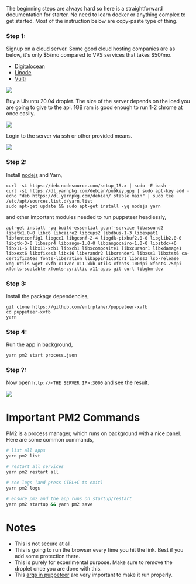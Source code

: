 The beginning steps are always hard so here is a straightforward documentation for starter. No need to learn docker or anything complex to get started. Most of the instruction below are copy-paste type of thing.

### Step 1:
Signup on a cloud server. Some good cloud hosting companies are as below, it's only $5/mo compared to VPS services that takes $50/mo.

- [Digitalocean](https://m.do.co/c/bfdc47190e24)
- [Linode](https://www.linode.com/?r=5faf4b6ffea568cb69679416313fcdba57c41164)
- [Vultr](https://www.vultr.com/?ref=7128819)

![](https://i.imgur.com/g9kyQYR.png)

Buy a Ubuntu 20.04 droplet. The size of the server depends on the load you are going to give to the api. 1GB ram is good enough to run 1-2 chrome at once easily.

![](https://i.imgur.com/70LdHL5.png)

Login to the server via ssh or other provided means.

![](https://i.imgur.com/Jqgxbmq.png)

### Step 2:
Install [nodejs](https://github.com/nodesource/distributions/blob/master/README.md#installation-instructions) and Yarn,

```
curl -sL https://deb.nodesource.com/setup_15.x | sudo -E bash -
curl -sL https://dl.yarnpkg.com/debian/pubkey.gpg | sudo apt-key add -
echo "deb https://dl.yarnpkg.com/debian/ stable main" | sudo tee /etc/apt/sources.list.d/yarn.list
sudo apt-get update && sudo apt-get install -yq nodejs yarn
```

and other important modules needed to run puppeteer headlessly,

```
apt-get install -yq build-essential gconf-service libasound2 libatk1.0-0 libc6 libcairo2 libcups2 libdbus-1-3 libexpat1 libfontconfig1 libgcc1 libgconf-2-4 libgdk-pixbuf2.0-0 libglib2.0-0 libgtk-3-0 libnspr4 libpango-1.0-0 libpangocairo-1.0-0 libstdc++6 libx11-6 libx11-xcb1 libxcb1 libxcomposite1 libxcursor1 libxdamage1 libxext6 libxfixes3 libxi6 libxrandr2 libxrender1 libxss1 libxtst6 ca-certificates fonts-liberation libappindicator1 libnss3 lsb-release xdg-utils wget xvfb x11vnc x11-xkb-utils xfonts-100dpi xfonts-75dpi xfonts-scalable xfonts-cyrillic x11-apps git curl libgbm-dev
```

### Step 3:
Install the package dependencies,

```
git clone https://github.com/entrptaher/puppeteer-xvfb
cd puppeteer-xvfb
yarn
```

### Step 4:
Run the app in background,

```
yarn pm2 start process.json
```

### Step ?:
Now open `http://<THE SERVER IP>:3000` and see the result.

![](https://i.imgur.com/1Ngws1H.png)

# Important PM2 Commands

PM2 is a process manager, which runs on background with a nice panel. Here are some common commands,

```sh
# list all apps
yarn pm2 list

# restart all services
yarn pm2 restart all

# see logs (and press CTRL+C to exit)
yarn pm2 logs

# ensure pm2 and the app runs on startup/restart
yarn pm2 startup && yarn pm2 save
```

# Notes

- This is not secure at all.
- This is going to run the browser every time you hit the link. Best if you add some protection there.
- This is purely for experimental purpose. Make sure to remove the droplet once you are done with this.
- This [args in puppeteer](app/scraper.js#L6) are very important to make it run properly. 